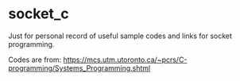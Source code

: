 # socket_c

Just for personal record of useful sample codes and links for socket programming.

Codes are from: 
https://mcs.utm.utoronto.ca/~pcrs/C-programming/Systems_Programming.shtml
